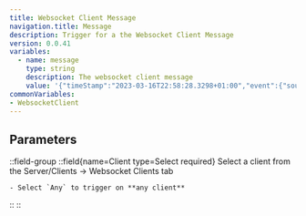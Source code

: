 ```yaml
---
title: Websocket Client Message
navigation.title: Message
description: Trigger for a the Websocket Client Message
version: 0.0.41
variables:
  - name: message
    type: string
    description: The websocket client message
    value: '{"timeStamp":"2023-03-16T22:58:28.3298+01:00","event":{"source":"HotKey","type":"Press"},"data":{"_85lbxopeOGvkNXq7iRgrjS6tpjj":1,"_hdhxue62iGbvG5rnMWU0dxGe29p":96}}'
commonVariables:
- WebsocketClient
---
```


## Parameters
::field-group
  ::field{name=Client type=Select required}
    Select a client from the Server/Clients -> Websocket Clients tab

    - Select `Any` to trigger on **any client**
  ::
::